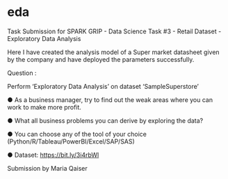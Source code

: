 # eda
Task Submission for SPARK GRIP - Data Science Task #3 - Retail Dataset - Exploratory Data Analysis

Here I have created the analysis model of a Super market datasheet given by the company and have deployed the parameters successfully.

Question :

Perform ‘Exploratory Data Analysis’ on dataset ‘SampleSuperstore’

● As a business manager, try to find out the weak areas where you can work to make more profit.

● What all business problems you can derive by exploring the data?

● You can choose any of the tool of your choice (Python/R/Tableau/PowerBI/Excel/SAP/SAS)

● Dataset: https://bit.ly/3i4rbWl

Submission by Maria Qaiser
